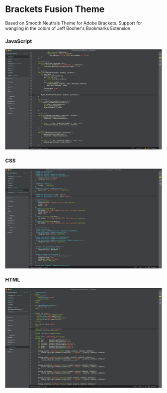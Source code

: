 Brackets Fusion Theme
=====================
Based on Smooth Neutrals Theme for Adobe Brackets. Support for wangling in the colors of Jeff Booher's Bookmarks Extension.

### JavaScript
![JavaScript style screenshot](https://raw.githubusercontent.com/MaxGraey/brackets-fusion-theme/master/screenshots/java-script.png)

### CSS
![CSS style screenshot](https://raw.githubusercontent.com/MaxGraey/brackets-fusion-theme/master/screenshots/css.png)

### HTML
![HTML style screenshot](https://raw.githubusercontent.com/MaxGraey/brackets-fusion-theme/master/screenshots/html.png)